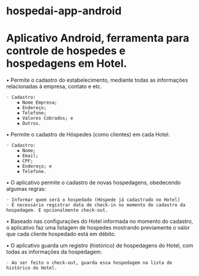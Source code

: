 # hospedai-app-android

# Aplicativo Android, ferramenta para controle de hospedes e hospedagens em Hotel.

• Permite o cadastro do estabelecimento, mediante todas as informações relacionadas à empresa, contato e etc.

	◦ Cadastro:
		▪ Nome Empresa;
		▪ Endereço;
		▪ Telefone;
		▪ Valores Cobrados; e
		▪ Outros.
    
• Permite o cadastro de Hóspedes (como clientes) em cada Hotel.

	◦ Cadastro:
		▪ Nome;
		▪ Email;
		▪ CPF;
		▪ Endereço; e
		▪ Telefone.
      
• O aplicativo permite o cadastro de novas hospedagens, obedecendo algumas regras:

	◦ Informar quem será o hospedado (Hóspede já cadastrado no Hotel)
	◦ É necessário registrar data de check-in no momento do cadastro da hospedagem. E opcionalmente check-out.


• Baseado nas configurações do Hotel informada no momento do cadastro, o aplicativo faz uma listagem de hospedes mostrando previamente o valor que cada cliente hospedado está em débito.


• O aplicativo guarda um registro (histórico) de hospedagens do Hotel, com todas as informações da hospedagem.

	◦ Ao ser feito o check-out, guarda essa hospedagem na lista de histórico do Hotel.
